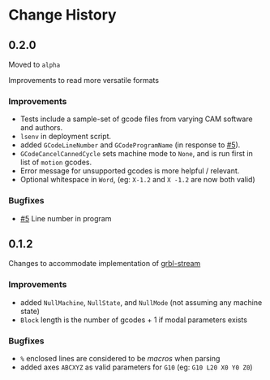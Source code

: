 # Change History

## 0.2.0

Moved to `alpha`

Improvements to read more versatile formats

### Improvements

* Tests include a sample-set of gcode files from varying CAM software and authors.
* `lsenv` in deployment script.
* added `GCodeLineNumber` and `GCodeProgramName` (in response to [#5](https://github.com/fragmuffin/pygcode/issues/5)).
* `GCodeCancelCannedCycle` sets machine mode to `None`, and is run first in list of `motion` gcodes.
* Error message for unsupported gcodes is more helpful / relevant.
* Optional whitespace in `Word`, (eg: `X-1.2` and `X -1.2` are now both valid)

### Bugfixes

* [#5](https://github.com/fragmuffin/pygcode/issues/5) Line number in program


## 0.1.2

Changes to accommodate implementation of [grbl-stream](https://github.com/fragmuffin/grbl-stream)

### Improvements

- added `NullMachine`, `NullState`, and `NullMode` (not assuming any machine state)
- `Block` length is the number of gcodes + 1 if modal parameters exists

### Bugfixes

- `%` enclosed lines are considered to be _macros_ when parsing
- added axes `ABCXYZ` as valid parameters for `G10` (eg: `G10 L20 X0 Y0 Z0`)
